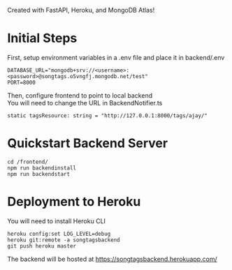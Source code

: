 Created with FastAPI, Heroku, and MongoDB Atlas!

# Initial Steps
First, setup environment variables in a .env file and place it in backend/.env
```
DATABASE_URL="mongodb+srv://<username>:<password>@songtags.o5vngfj.mongodb.net/test"
PORT=8000
```

Then, configure frontend to point to local backend\
You will need to change the URL in BackendNotifier.ts
```
static tagsResource: string = "http://127.0.0.1:8000/tags/ajay/"
```

# Quickstart Backend Server
```
cd /frontend/
npm run backendinstall
npm run backendstart
```


# Deployment to Heroku
You will need to install Heroku CLI
```
heroku config:set LOG_LEVEL=debug
heroku git:remote -a songtagsbackend  
git push heroku master
```
The backend will be hosted at https://songtagsbackend.herokuapp.com/ 
